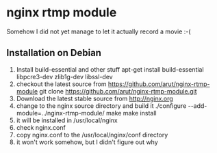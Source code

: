 nginx rtmp module
==================

Somehow I did not yet manage to let it actually record a movie :-(

Installation on Debian
----------------------

1. Install build-essential and other stuff
    apt-get install build-essential libpcre3-dev zlib1g-dev libssl-dev
1. checkout the latest source from https://github.com/arut/nginx-rtmp-module
    git clone https://github.com/arut/nginx-rtmp-module.git
1. Download the latest stable source from http://nginx.org
1. change to the nginx source directory and build it
    ./configure --add-module=../nginx-rtmp-module/
    make
    make install
1. it will be installed in /usr/local/nginx
1. check nginx.conf
1. copy nginx.conf to the /usr/local/nginx/conf directory
1. it won't work somehow, but I didn't figure out why